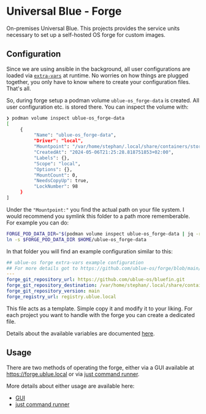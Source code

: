 # Universal Blue - Forge

On-premises Universal Blue. This projects provides the service units
necessary to set up a self-hosted OS forge for custom images.

## Configuration

Since we are using ansible in the background, all user configurations are loaded via
[`extra-vars`](https://docs.ansible.com/ansible/latest/playbook_guide/playbooks_variables.html#defining-variables-at-runtime)
at runtime. No worries on how things are plugged together, you only have to know where
to create your configuration files. That's all.

So, during forge setup a podman volume `ublue-os_forge-data` is created. All user configuration
etc. is stored there. You can inspect the volume with:

```sh
❯ podman volume inspect ublue-os_forge-data
[
     {
          "Name": "ublue-os_forge-data",
          "Driver": "local",
          "Mountpoint": "/var/home/stephan/.local/share/containers/storage/volumes/ublue-os_forge-data/_data",
          "CreatedAt": "2024-05-06T21:25:28.818751853+02:00",
          "Labels": {},
          "Scope": "local",
          "Options": {},
          "MountCount": 0,
          "NeedsCopyUp": true,
          "LockNumber": 98
     }
]
```

Under the `"Mountpoint:"` you find the actual path on your file system. I would recommend you
symlink this folder to a path more rememberable. For example you can do:

```sh
FORGE_POD_DATA_DIR="$(podman volume inspect ublue-os_forge-data | jq -r '.[0].Mountpoint')"
ln -s $FORGE_POD_DATA_DIR $HOME/ublue-os_forge-data
```

In that folder you will find an example configuration similar to this:

```yaml
## ublue-os forge extra-vars example configuration
## For more details got to https://github.com/ublue-os/forge/blob/main/docs/variables.md
---
forge_git_repository_url: https://github.com/ublue-os/bluefin.git
forge_git_repository_destination: /var/home/stephan/.local/share/containers/storage/volumes/ublue-os_forge-data/_data/data/bluefin
forge_git_repository_version: main
forge_registry_url: registry.ublue.local
```

This file acts as a template. Simple copy it and modify it to your liking. For each project
you want to handle with the forge you can create a dedicated file.

Details about the available variables are documented [here](./variables.md).

## Usage

There are two methods of operating the forge, either via a GUI available at <https://forge.ublue.local>
or via [just command runner](https://github.com/casey/just).

More details about either usage are available here:

- [GUI](./gui.md)
- [just command runner](./just.md)
